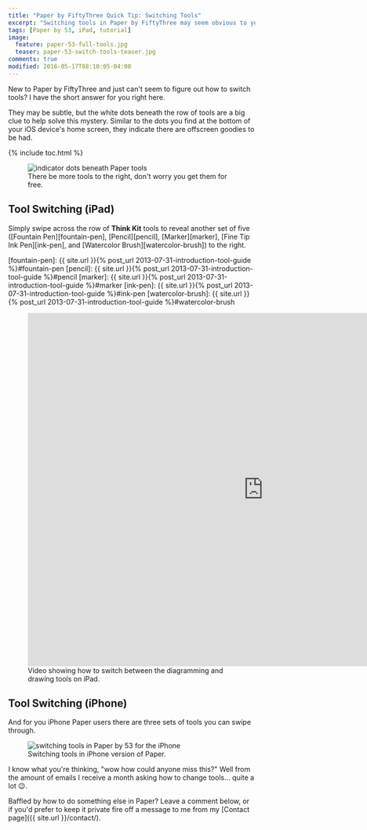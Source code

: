 ```yaml
---
title: "Paper by FiftyThree Quick Tip: Switching Tools"
excerpt: "Switching tools in Paper by FiftyThree may seem obvious to you pros out there, but you'd be surprised how often I'm asked how to do it. Here's the answer."
tags: [Paper by 53, iPad, tutorial]
image:
  feature: paper-53-full-tools.jpg
  teaser: paper-53-switch-tools-teaser.jpg
comments: true
modified: 2016-05-17T08:10:05-04:00
---
```


New to Paper by FiftyThree and just can't seem to figure out how to switch tools? I have the short answer for you right here.

They may be subtle, but the white dots beneath the row of tools are a big clue to help solve this mystery. Similar to the dots you find at the bottom of your iOS device's home screen, they indicate there are offscreen goodies to be had.

{% include toc.html %}

<figure>
  <img src="{{ site.url }}/assets/images/paper-53-switch-tools-dots.jpg" alt="indicator dots beneath Paper tools">
  <figcaption>There be more tools to the right, don't worry you get them for free.</figcaption>
</figure>

## Tool Switching (iPad)

Simply swipe across the row of **Think Kit** tools to reveal another set of five ([Fountain Pen][fountain-pen], [Pencil][pencil], [Marker][marker], [Fine Tip Ink Pen][ink-pen], and [Watercolor Brush][watercolor-brush]) to the right.

[fountain-pen]: {{ site.url }}{% post_url 2013-07-31-introduction-tool-guide %}#fountain-pen
[pencil]: {{ site.url }}{% post_url 2013-07-31-introduction-tool-guide %}#pencil
[marker]: {{ site.url }}{% post_url 2013-07-31-introduction-tool-guide %}#marker
[ink-pen]: {{ site.url }}{% post_url 2013-07-31-introduction-tool-guide %}#ink-pen
[watercolor-brush]: {{ site.url }}{% post_url 2013-07-31-introduction-tool-guide %}#watercolor-brush

<figure>
  <iframe width="960" height="720" src="https://www.youtube-nocookie.com/embed/KXqj04MfDLk?controls=0&amp;showinfo=0" frameborder="0" allowfullscreen></iframe>
  <figcaption>Video showing how to switch between the diagramming and drawing tools on iPad.</figcaption>
</figure>

## Tool Switching (iPhone)

And for you iPhone Paper users there are three sets of tools you can swipe through.

<figure>
  <img src="{{ site.url }}/assets/images/paper-53-switch-tools-iphone.gif" alt="switching tools in Paper by 53 for the iPhone">
  <figcaption>Switching tools in iPhone version of Paper.</figcaption>
</figure>

I know what you're thinking, "wow how could anyone miss this?" Well from the amount of emails I receive a month asking how to change tools... quite a lot :wink:.

Baffled by how to do something else in Paper? Leave a comment below, or if you'd prefer to keep it private fire off a message to me from my [Contact page]({{ site.url }}/contact/).

